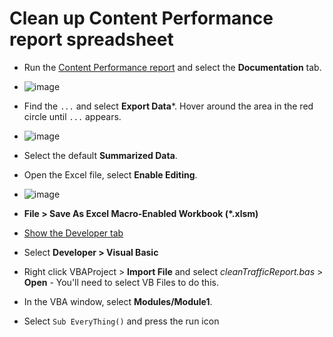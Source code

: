 # Clean up Content Performance report spreadsheet

* Run the [Content Performance report](https://aka.ms/contentperformancedashboard) and select the **Documentation** tab.
* ![image](https://user-images.githubusercontent.com/3605364/120519165-0acda400-c36e-11eb-805f-bc431c8cf9b4.png)
* Find the `...` and select **Export Data***. Hover around the area in the red circle until `...` appears.
* ![image](https://user-images.githubusercontent.com/3605364/120519553-74e64900-c36e-11eb-9016-9ac35e4b6380.png)
* Select the default **Summarized Data**.
* Open the Excel file, select **Enable Editing**.
* ![image](https://user-images.githubusercontent.com/3605364/120518419-44ea7600-c36d-11eb-9c46-9e3a72799d0a.png)

* **File > Save As Excel Macro-Enabled Workbook (\*.xlsm)**
* [Show the Developer tab](https://support.microsoft.com/en-us/topic/show-the-developer-tab-e1192344-5e56-4d45-931b-e5fd9bea2d45)
* Select **Developer > Visual Basic**
* Right click VBAProject > **Import File** and select *cleanTrafficReport.bas*  > **Open** - You'll need to select VB Files to do this.
* In the VBA window, select **Modules/Module1**.
* Select `Sub EveryThing()` and press the run icon
